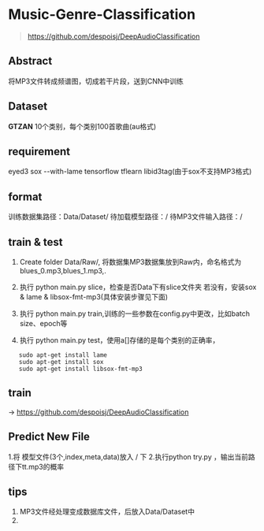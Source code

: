 # Music-Genre-Classification
 >https://github.com/despoisj/DeepAudioClassification

 
## Abstract
将MP3文件转成频谱图，切成若干片段，送到CNN中训练
## Dataset
**GTZAN**
10个类别，每个类别100首歌曲(au格式)
## requirement
eyed3
sox --with-lame
tensorflow
tflearn
libid3tag(由于sox不支持MP3格式)
## format
训练数据集路径：Data/Dataset/
待加载模型路径：/
待MP3文件输入路径：/
## train & test

 1. Create folder Data/Raw/, 将数据集MP3数据集放到Raw内，命名格式为blues_0.mp3,blues_1.mp3,.
 2. 执行 python main.py slice，检查是否Data下有slice文件夹
  若没有，安装sox & lame & libsox-fmt-mp3(具体安装步骤见下面)

 3. 执行 python main.py train,训练的一些参数在config.py中更改，比如batch size、epoch等
 4. 执行 python main.py test，使用a[]存储的是每个类别的正确率，
```
   sudo apt-get install lame
   sudo apt-get install sox
   sudo apt-get install libsox-fmt-mp3
```
## train
-> https://github.com/despoisj/DeepAudioClassification
## Predict New File
1.将 模型文件(3个,index,meta,data)放入 / 下
2.执行python try.py ，输出当前路径下tt.mp3的概率


## tips
 1. MP3文件经处理变成数据库文件，后放入Data/Dataset中
 2. 
 
